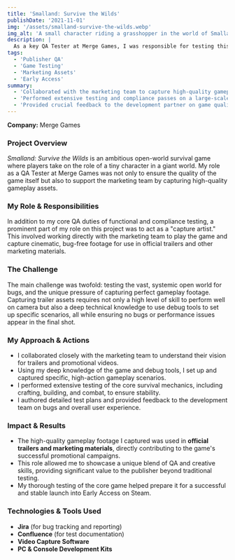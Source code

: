 ```yaml
---
title: 'Smalland: Survive the Wilds'
publishDate: '2021-11-01'
img: '/assets/smalland-survive-the-wilds.webp'
img_alt: 'A small character riding a grasshopper in the world of Smalland.'
description: |
  As a key QA Tester at Merge Games, I was responsible for testing this ambitious open-world survival game and collaborated directly with the marketing team to capture high-quality gameplay assets.
tags:
  - 'Publisher QA'
  - 'Game Testing'
  - 'Marketing Assets'
  - 'Early Access'
summary:
  - 'Collaborated with the marketing team to capture high-quality gameplay for trailers.'
  - 'Performed extensive testing and compliance passes on a large-scale survival game.'
  - 'Provided crucial feedback to the development partner on game quality and user experience.'
---
```

**Company:** Merge Games

### Project Overview
*Smalland: Survive the Wilds* is an ambitious open-world survival game where players take on the role of a tiny character in a giant world. My role as a QA Tester at Merge Games was not only to ensure the quality of the game itself but also to support the marketing team by capturing high-quality gameplay assets.

### My Role & Responsibilities
In addition to my core QA duties of functional and compliance testing, a prominent part of my role on this project was to act as a "capture artist." This involved working directly with the marketing team to play the game and capture cinematic, bug-free footage for use in official trailers and other marketing materials.

### The Challenge
The main challenge was twofold: testing the vast, systemic open world for bugs, and the unique pressure of capturing perfect gameplay footage. Capturing trailer assets requires not only a high level of skill to perform well on camera but also a deep technical knowledge to use debug tools to set up specific scenarios, all while ensuring no bugs or performance issues appear in the final shot.

### My Approach & Actions
* I collaborated closely with the marketing team to understand their vision for trailers and promotional videos.
* Using my deep knowledge of the game and debug tools, I set up and captured specific, high-action gameplay scenarios.
* I performed extensive testing of the core survival mechanics, including crafting, building, and combat, to ensure stability.
* I authored detailed test plans and provided feedback to the development team on bugs and overall user experience.

### Impact & Results
* The high-quality gameplay footage I captured was used in **official trailers and marketing materials**, directly contributing to the game's successful promotional campaigns.
* This role allowed me to showcase a unique blend of QA and creative skills, providing significant value to the publisher beyond traditional testing.
* My thorough testing of the core game helped prepare it for a successful and stable launch into Early Access on Steam.

### Technologies & Tools Used
* **Jira** (for bug tracking and reporting)
* **Confluence** (for test documentation)
* **Video Capture Software**
* **PC & Console Development Kits**